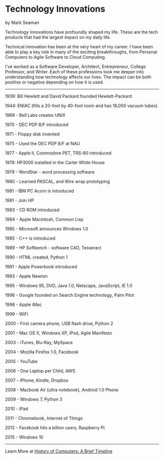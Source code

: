 # Technology Innovations

by Mark Seaman

Technology Innovations have profoundly shaped my life.  These are the tech 
products that had the largest impact on my daily life.

Technical innovation has been at the very heart of my career.   I have been
able to play a key role in many of the exciting breakthroughs, from Personal
Computers to Agile Software to Cloud Computing.

I've worked as a Software Developer, Architect, Entrepreneur, College Professor,
and Writer.   Each of these professions took me deeper into understanding how
technology affects our lives.  The impact can be both positive or negative
depending on how it is used.


---

1939: Bill Hewlett and David Packard founded Hewlett-Packard 

1944: ENIAC (fills a 20-foot by 40-foot room and has 18,000 vacuum tubes)

1969 - Bell Labs creates UNIX

1970 - DEC PDP 8/F introduced

1971 - Floppy disk invented

1975 - Used the DEC PDP 8/F  at NAU

1977 - Apple II, Commodore PET, TRS-80 introduced

1978: HP3000 installed in the Carter White House

1979 - WordStar - word processing software 

1980 - Learned PASCAL, and Wire wrap prototyping

1981 - IBM PC Acorn is introduced

1981 - Join HP

1983 - CD ROM introduced

1984 - Apple Macintosh, Common Lisp

1985 - Microsoft announces Windows 1.0

1985 - C++ is introduced

1989 - HP Softbench - software CAD, Tesseract

1990 - HTML created, Python 1

1991 - Apple Powerbook introduced

1993 - Apple Newton

1995 - Windows 95, DVD, Java 1.0, Netscape, JavaScript, IE 1.0

1996 - Google founded on Search Engine technology, Palm Pilot

1998 - Apple iMac

1999 - WiFi

2000 - First camera phone, USB flash drive, Python 2

2001 - Mac OS X, Windows XP, iPod, Agile Manifesto

2003 - iTunes, Blu-Ray, MySpace

2004 - Mozilla Firefox 1.0, Facebook

2005 - YouTube

2006 - One Laptop per Child, AWS

2007 - iPhone, Kindle, Dropbox

2008 - Macbook Air (ultra notebook), Android 1.0 Phone

2009 - Windows 7, Python 3

2010 - iPad

2011 - Chromebook, Internet of Things

2012 - Facebook hits a billion users, Raspberry Pi

2015 - Windows 10

---

Learn More at 
[History of Computers: A Brief Timeline](https://www.livescience.com/20718-computer-history.html)

